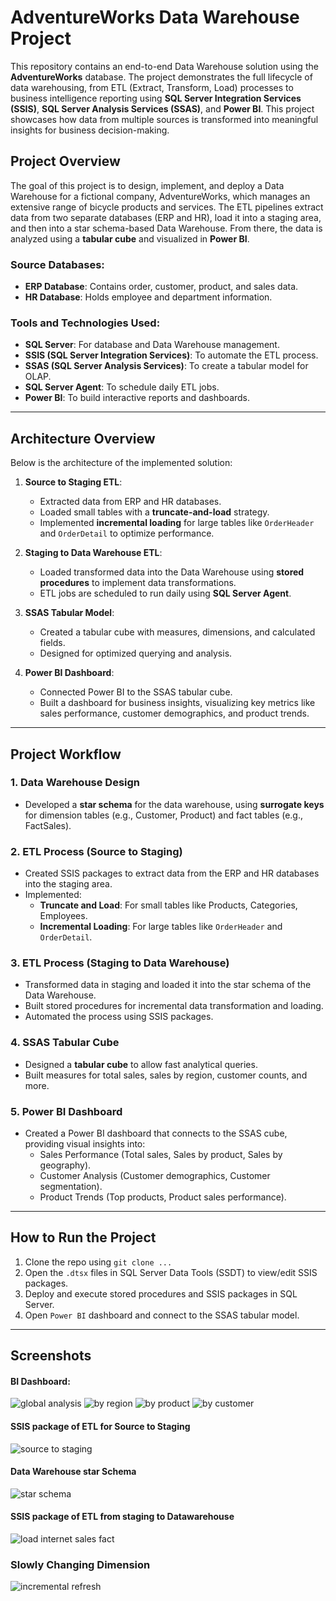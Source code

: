 # AdventureWorks Data Warehouse Project

This repository contains an end-to-end Data Warehouse solution using the **AdventureWorks** database. The project demonstrates the full lifecycle of data warehousing, from ETL (Extract, Transform, Load) processes to business intelligence reporting using **SQL Server Integration Services (SSIS)**, **SQL Server Analysis Services (SSAS)**, and **Power BI**. This project showcases how data from multiple sources is transformed into meaningful insights for business decision-making.

## Project Overview

The goal of this project is to design, implement, and deploy a Data Warehouse for a fictional company, AdventureWorks, which manages an extensive range of bicycle products and services. The ETL pipelines extract data from two separate databases (ERP and HR), load it into a staging area, and then into a star schema-based Data Warehouse. From there, the data is analyzed using a **tabular cube** and visualized in **Power BI**.

### Source Databases:
- **ERP Database**: Contains order, customer, product, and sales data.
- **HR Database**: Holds employee and department information.

### Tools and Technologies Used:
- **SQL Server**: For database and Data Warehouse management.
- **SSIS (SQL Server Integration Services)**: To automate the ETL process.
- **SSAS (SQL Server Analysis Services)**: To create a tabular model for OLAP.
- **SQL Server Agent**: To schedule daily ETL jobs.
- **Power BI**: To build interactive reports and dashboards.

---

## Architecture Overview

Below is the architecture of the implemented solution:

1. **Source to Staging ETL**:
   - Extracted data from ERP and HR databases.
   - Loaded small tables with a **truncate-and-load** strategy.
   - Implemented **incremental loading** for large tables like `OrderHeader` and `OrderDetail` to optimize performance.

2. **Staging to Data Warehouse ETL**:
   - Loaded transformed data into the Data Warehouse using **stored procedures** to implement data transformations.
   - ETL jobs are scheduled to run daily using **SQL Server Agent**.

3. **SSAS Tabular Model**:
   - Created a tabular cube with measures, dimensions, and calculated fields.
   - Designed for optimized querying and analysis.

4. **Power BI Dashboard**:
   - Connected Power BI to the SSAS tabular cube.
   - Built a dashboard for business insights, visualizing key metrics like sales performance, customer demographics, and product trends.

---

## Project Workflow

### 1. **Data Warehouse Design**
   - Developed a **star schema** for the data warehouse, using **surrogate keys** for dimension tables (e.g., Customer, Product) and fact tables (e.g., FactSales).

### 2. **ETL Process (Source to Staging)**
   - Created SSIS packages to extract data from the ERP and HR databases into the staging area.
   - Implemented:
     - **Truncate and Load**: For small tables like Products, Categories, Employees.
     - **Incremental Loading**: For large tables like `OrderHeader` and `OrderDetail`.

### 3. **ETL Process (Staging to Data Warehouse)**
   - Transformed data in staging and loaded it into the star schema of the Data Warehouse.
   - Built stored procedures for incremental data transformation and loading.
   - Automated the process using SSIS packages.

### 4. **SSAS Tabular Cube**
   - Designed a **tabular cube** to allow fast analytical queries.
   - Built measures for total sales, sales by region, customer counts, and more.

### 5. **Power BI Dashboard**
   - Created a Power BI dashboard that connects to the SSAS cube, providing visual insights into:
     - Sales Performance (Total sales, Sales by product, Sales by geography).
     - Customer Analysis (Customer demographics, Customer segmentation).
     - Product Trends (Top products, Product sales performance).

---

## How to Run the Project

1. Clone the repo using `git clone ...`
2. Open the `.dtsx` files in SQL Server Data Tools (SSDT) to view/edit SSIS packages.
3. Deploy and execute stored procedures and SSIS packages in SQL Server.
4. Open `Power BI` dashboard and connect to the SSAS tabular model.

---

## Screenshots

#### BI Dashboard:

![global analysis](https://github.com/MJshah001/MSBI-Datawarehouse-ADW/blob/main/Resources/global_analysis_ssas_adw.jpg)
![by region](https://github.com/MJshah001/MSBI-Datawarehouse-ADW/blob/main/Resources/region_ssas_adw.jpg)
![by product](https://github.com/MJshah001/MSBI-Datawarehouse-ADW/blob/main/Resources/product_ssas_adw.jpg)
![by customer](https://github.com/MJshah001/MSBI-Datawarehouse-ADW/blob/main/Resources/customers_ssas_adw.jpg)


#### SSIS package of ETL for Source to Staging
![source to staging](https://github.com/MJshah001/MSBI-Datawarehouse-ADW/blob/main/Resources/ERP_full_package_source_to_Staging.png)


#### Data Warehouse star Schema
![star schema](https://github.com/MJshah001/MSBI-Datawarehouse-ADW/blob/main/Resources/SSAS_Star_Schema_DW.png)


#### SSIS package of ETL from staging to Datawarehouse
![load internet sales fact](https://github.com/MJshah001/MSBI-Datawarehouse-ADW/blob/main/Resources/refresh_fact_staging_to_DW_example_internet_sales_fact.png)

### Slowly Changing Dimension
![incremental refresh](https://github.com/MJshah001/MSBI-Datawarehouse-ADW/blob/main/Resources/Incremental_load_employee_SSIS_ss.png)


